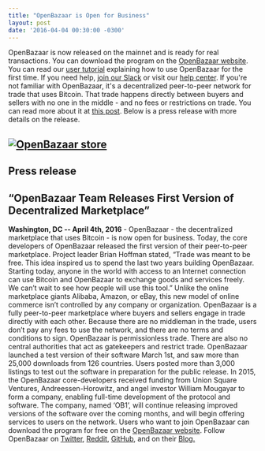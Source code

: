 ```yaml
---
title: "OpenBazaar is Open for Business" 
layout: post
date: '2016-04-04 00:30:00 -0300'
---
```

        
OpenBazaar is now released on the mainnet and is ready for real transactions. You can download the program on the [OpenBazaar website](https://openbazaar.org/download.html). You can read our [user tutorial](https://blog.openbazaar.org/openbazaar-user-tutorial/) explaining how to use OpenBazaar for the first time. If you need help, [join our Slack](http://slack.openbazaar.org/) or visit our [help center](https://openbazaar.zendesk.com/hc/en-us). If you're not familiar with OpenBazaar, it's a decentralized peer-to-peer network for trade that uses Bitcoin. That trade happens directly between buyers and sellers with no one in the middle - and no fees or restrictions on trade. You can read more about it at [this post](https://blog.openbazaar.org/what-is-openbazaar/). Below is a press release with more details on the release.

[![OpenBazaar store](Screenshot-from-2016-04-04-13-14-36.png)](https://blog.openbazaar.org/wp-content/uploads/2016/04/Screenshot-from-2016-04-04-13-14-36.png)
------------------------------------------------------------------------------------------------------------------------------------------------------------------------------------------------------------------------------

Press release
-------------

“OpenBazaar Team Releases First Version of Decentralized Marketplace”
---------------------------------------------------------------------

**Washington, DC -- April 4th, 2016** \- OpenBazaar - the decentralized marketplace that uses Bitcoin - is now open for business. Today, the core developers of OpenBazaar released the first version of their peer-to-peer marketplace. Project leader Brian Hoffman stated, “Trade was meant to be free. This idea inspired us to spend the last two years building OpenBazaar. Starting today, anyone in the world with access to an Internet connection can use Bitcoin and OpenBazaar to exchange goods and services freely. We can’t wait to see how people will use this tool.” Unlike the online marketplace giants Alibaba, Amazon, or eBay, this new model of online commerce isn’t controlled by any company or organization. OpenBazaar is a fully peer-to-peer marketplace where buyers and sellers engage in trade directly with each other. Because there are no middleman in the trade, users don’t pay any fees to use the network, and there are no terms and conditions to sign. OpenBazaar is permissionless trade. There are also no central authorities that act as gatekeepers and restrict trade. OpenBazaar launched a test version of their software March 1st, and saw more than 25,000 downloads from 126 countries. Users posted more than 3,000 listings to test out the software in preparation for the public release. In 2015, the OpenBazaar core-developers received funding from Union Square Ventures, Andreessen-Horowitz, and angel investor William Mougayar to form a company, enabling full-time development of the protocol and software. The company, named ‘OB1’, will continue releasing improved versions of the software over the coming months, and will begin offering services to users on the network. Users who want to join OpenBazaar can download the program for free on the [OpenBazaar website](https://openbazaar.org/). Follow OpenBazaar on [Twitter](https://twitter.com/OpenBazaar), [Reddit](http://www.reddit.com/r/OpenBazaar/), [GitHub](http://github.com/OpenBazaar), and on their [Blog.](http://blog.openbazaar.org/)